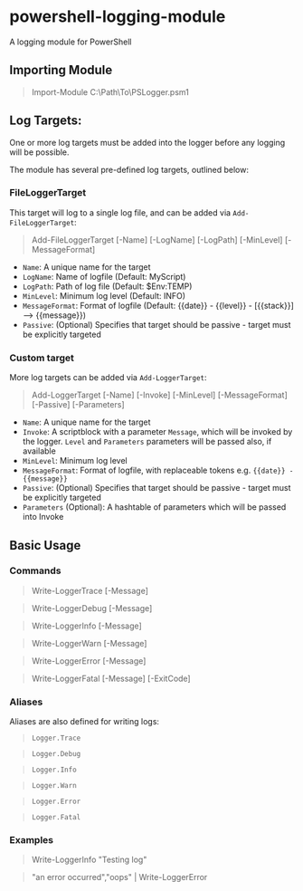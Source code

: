 # powershell-logging-module
A logging module for PowerShell


## Importing Module

> Import-Module C:\Path\To\PSLogger.psm1


## Log Targets:

One or more log targets must be added into the logger before any logging will be possible.

The module has several pre-defined log targets, outlined below:

### FileLoggerTarget

This target will log to a single log file, and can be added via ``Add-FileLoggerTarget``:

> Add-FileLoggerTarget [-Name] [-LogName] [-LogPath] [-MinLevel] [-MessageFormat]

* ``Name``: A unique name for the target
* ``LogName``: Name of logfile (Default: MyScript)
* ``LogPath``: Path of log file (Default: $Env:TEMP)
* ``MinLevel``: Minimum log level (Default: INFO)
* ``MessageFormat``: Format of logfile (Default: {{date}} - {{level}} - [{{stack}}] --> {{message}})
* ``Passive``: (Optional) Specifies that target should be passive - target must be explicitly targeted

### Custom target

More log targets can be added via ``Add-LoggerTarget``:

> Add-LoggerTarget [-Name] [-Invoke] [-MinLevel] [-MessageFormat] [-Passive] [-Parameters]

* ``Name``: A unique name for the target
* ``Invoke``: A scriptblock with a parameter ``Message``, which will be invoked by the logger. ``Level`` and ``Parameters`` parameters will be passed also, if available
* ``MinLevel``: Minimum log level
* ``MessageFormat``: Format of logfile, with replaceable tokens e.g. ``{{date}} - {{message}}``
* ``Passive``: (Optional) Specifies that target should be passive - target must be explicitly targeted
* ``Parameters`` (Optional): A hashtable of parameters which will be passed into Invoke


## Basic Usage

### Commands

> Write-LoggerTrace [-Message]

> Write-LoggerDebug [-Message]

> Write-LoggerInfo [-Message]

> Write-LoggerWarn [-Message]

> Write-LoggerError [-Message]

> Write-LoggerFatal [-Message] [-ExitCode]

### Aliases

Aliases are also defined for writing logs:

> ``Logger.Trace``

> ``Logger.Debug``

> ``Logger.Info``

> ``Logger.Warn``

> ``Logger.Error``

> ``Logger.Fatal``

### Examples

> Write-LoggerInfo "Testing log"

> "an error occurred","oops" | Write-LoggerError